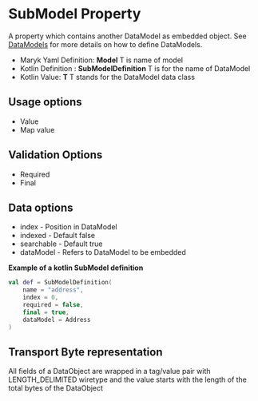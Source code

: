 # SubModel Property
A property which contains another DataModel as embedded object. See 
[DataModels](../datamodel.md) for more details on how to define DataModels.

- Maryk Yaml Definition: **Model<T>** T is name of model
- Kotlin Definition : **SubModelDefinition<T>** T is for the name of DataModel
- Kotlin Value: **T** T stands for the DataModel data class 

## Usage options
- Value
- Map value

## Validation Options
- Required
- Final

## Data options
- index - Position in DataModel 
- indexed - Default false
- searchable - Default true
- dataModel - Refers to DataModel to be embedded

**Example of a kotlin SubModel definition**
```kotlin
val def = SubModelDefinition(
    name = "address",
    index = 0,
    required = false,
    final = true,
    dataModel = Address
)
```

## Transport Byte representation
All fields of a DataObject are wrapped in a tag/value pair with LENGTH_DELIMITED
wiretype and the value starts with the length of the total bytes of the DataObject